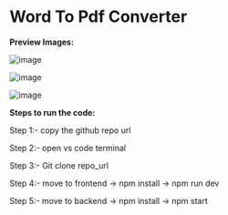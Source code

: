 # Word To Pdf Converter

**Preview Images:**

![image](https://github.com/Anushka-0707/wordToPdfConverter/assets/150125069/656efd9a-f728-41d8-93d0-e265bde74615)

![image](https://github.com/Anushka-0707/wordToPdfConverter/assets/150125069/92f6a1fd-ecf1-4738-9474-66a4acc333f2)

![image](https://github.com/Anushka-0707/wordToPdfConverter/assets/150125069/45289141-9408-4034-8165-a8bac3615109)

 **Steps to run the code:**

Step 1:- copy the github repo url

Step 2:- open vs code terminal

Step 3:- Git clone repo_url

Step 4:- move to frontend -> npm install
                          -> npm run dev

Step 5:- move to backend -> npm install 
                         -> npm start

